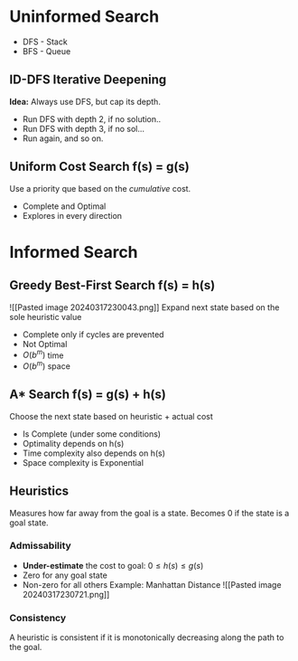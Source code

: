 # Uninformed Search
- DFS - Stack
- BFS - Queue

## ID-DFS Iterative Deepening
**Idea:** Always use DFS, but cap its depth.
- Run DFS with depth 2, if no solution..
- Run DFS with depth 3, if no sol...
- Run again, and so on.

## Uniform Cost Search f(s) = g(s)
Use a priority que based on the *cumulative* cost.
- Complete and Optimal
- Explores in every direction


# Informed Search
## Greedy Best-First Search f(s) = h(s)
![[Pasted image 20240317230043.png]]
Expand next state based on the sole heuristic value
- Complete only if cycles are prevented
- Not Optimal
- $O(b^m)$ time
- $O(b^m)$ space
## A* Search f(s) = g(s) + h(s)
Choose the next state based on heuristic + actual cost

- Is Complete (under some conditions)
- Optimality depends on h(s)
- Time complexity also depends on h(s)
- Space complexity is Exponential
## Heuristics
Measures how far away from the goal is a state.
Becomes 0 if the state is a goal state.
### Admissability
- **Under-estimate** the cost to goal: $0 \le h(s) \le g(s)$ 
- Zero for any goal state
- Non-zero for all others
Example: Manhattan Distance
![[Pasted image 20240317230721.png]]
### Consistency
A heuristic is consistent if it is monotonically decreasing along the path to the goal.
 
